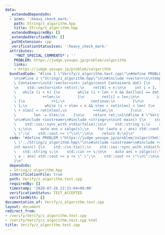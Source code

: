 ```yaml
---
data:
  _extendedDependsOn:
  - icon: ':heavy_check_mark:'
    path: String/z_algorithm.hpp
    title: String/z_algorithm.hpp
  _extendedRequiredBy: []
  _extendedVerifiedWith: []
  _pathExtension: cpp
  _verificationStatusIcon: ':heavy_check_mark:'
  attributes:
    '*NOT_SPECIAL_COMMENTS*': ''
    PROBLEM: https://judge.yosupo.jp/problem/zalgorithm
    links:
    - https://judge.yosupo.jp/problem/zalgorithm
  bundledCode: "#line 1 \"Verify/z_algorithm.test.cpp\"\n#define PROBLEM \"https://judge.yosupo.jp/problem/zalgorithm\"\
    \n\n#line 2 \"String/z_algorithm.hpp\"\n\n#include <vector>\n\ntemplate <class\
    \ Container>\nstd::vector<int> zalgo(const Container& dat) {\n    int n = dat.size();\n\
    \n    std::vector<int> ret(n);\n    ret[0] = n;\n\n    int i = 1, len = 0;\n \
    \   while (i < n) {\n        while (i + len < n && dat[len] == dat[i + len]) {\n\
    \            ++len;\n        }\n        ret[i] = len;\n\n        if (len == 0)\
    \ {\n            ++i;\n            continue;\n        }\n\n        int nlen =\
    \ 1;\n        while (i + nlen < n && nlen + ret[nlen] < len) {\n            ret[i\
    \ + nlen] = ret[nlen];\n            ++nlen;\n        }\n\n        i += nlen;\n\
    \        len -= nlen;\n    }\n\n    return ret;\n}\n#line 4 \"Verify/z_algorithm.test.cpp\"\
    \n\n#include <iostream>\n#include <string>\n\nint main() {\n    std::cin.tie();\n\
    \    std::ios::sync_with_stdio(false);\n\n    std::string s;\n    std::cin >>\
    \ s;\n\n    auto ans = zalgo(s);\n    for (auto a : ans) std::cout << a << \"\
    \ \";\n    std::cout << \"\\n\";\n\n    return 0;\n}\n"
  code: "#define PROBLEM \"https://judge.yosupo.jp/problem/zalgorithm\"\n\n#include\
    \ \"../String/z_algorithm.hpp\"\n\n#include <iostream>\n#include <string>\n\n\
    int main() {\n    std::cin.tie();\n    std::ios::sync_with_stdio(false);\n\n \
    \   std::string s;\n    std::cin >> s;\n\n    auto ans = zalgo(s);\n    for (auto\
    \ a : ans) std::cout << a << \" \";\n    std::cout << \"\\n\";\n\n    return 0;\n\
    }\n"
  dependsOn:
  - String/z_algorithm.hpp
  isVerificationFile: true
  path: Verify/z_algorithm.test.cpp
  requiredBy: []
  timestamp: '2020-07-26 22:31:04+09:00'
  verificationStatus: TEST_ACCEPTED
  verifiedWith: []
documentation_of: Verify/z_algorithm.test.cpp
layout: document
redirect_from:
- /verify/Verify/z_algorithm.test.cpp
- /verify/Verify/z_algorithm.test.cpp.html
title: Verify/z_algorithm.test.cpp
---
```

